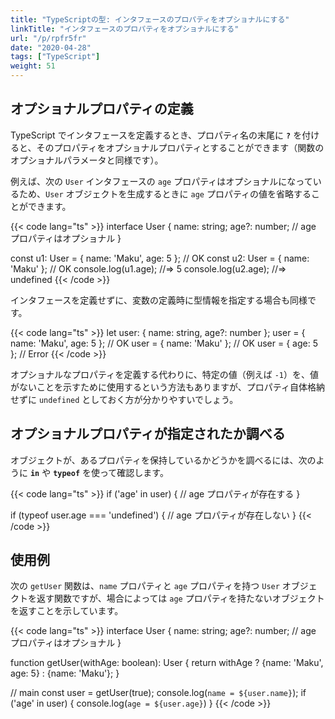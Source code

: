 ```yaml
---
title: "TypeScriptの型: インタフェースのプロパティをオプショナルにする"
linkTitle: "インタフェースのプロパティをオプショナルにする"
url: "/p/rpfr5fr"
date: "2020-04-28"
tags: ["TypeScript"]
weight: 51
---
```


オプショナルプロパティの定義
----

TypeScript でインタフェースを定義するとき、プロパティ名の末尾に __`?`__ を付けると、そのプロパティをオプショナルプロパティとすることができます（関数のオプショナルパラメータと同様です）。

例えば、次の `User` インタフェースの `age` プロパティはオプショナルになっているため、`User` オブジェクトを生成するときに `age` プロパティの値を省略することができます。

{{< code lang="ts" >}}
interface User {
  name: string;
  age?: number;  // age プロパティはオプショナル
}

const u1: User = { name: 'Maku', age: 5 };  // OK
const u2: User = { name: 'Maku' };  // OK
console.log(u1.age);  //=> 5
console.log(u2.age);  //=> undefined
{{< /code >}}

インタフェースを定義せずに、変数の定義時に型情報を指定する場合も同様です。

{{< code lang="ts" >}}
let user: { name: string, age?: number };
user = { name: 'Maku', age: 5 };  // OK
user = { name: 'Maku' };  // OK
user = { age: 5 };  // Error
{{< /code >}}

オプショナルなプロパティを定義する代わりに、特定の値（例えば `-1`）を、値がないことを示すために使用するという方法もありますが、プロパティ自体格納せずに `undefined` としておく方が分かりやすいでしょう。


オプショナルプロパティが指定されたか調べる
----

オブジェクトが、あるプロパティを保持しているかどうかを調べるには、次のように __`in`__ や __`typeof`__ を使って確認します。

{{< code lang="ts" >}}
if ('age' in user) {
  // age プロパティが存在する
}

if (typeof user.age === 'undefined') {
  // age プロパティが存在しない
}
{{< /code >}}


使用例
----

次の `getUser` 関数は、`name` プロパティと `age` プロパティを持つ `User` オブジェクトを返す関数ですが、場合によっては `age` プロパティを持たないオブジェクトを返すことを示しています。

{{< code lang="ts" >}}
interface User {
  name: string;
  age?: number;  // age プロパティはオプショナル
}

function getUser(withAge: boolean): User {
  return withAge ? {name: 'Maku', age: 5} : {name: 'Maku'};
}

// main
const user = getUser(true);
console.log(`name = ${user.name}`);
if ('age' in user) {
  console.log(`age = ${user.age}`)
}
{{< /code >}}

